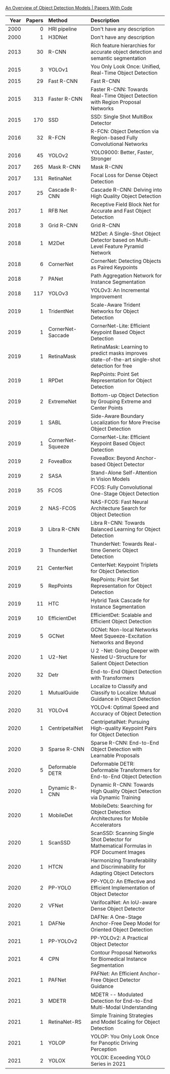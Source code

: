 [An Overview of Object Detection Models | Papers With Code](https://paperswithcode.com/methods/category/object-detection-models)

| Year | Papers | Method            | Description                                                                                    |
| ---: | -----: | :---------------- | :--------------------------------------------------------------------------------------------- |
| 2000 |      0 | HRI pipeline      | Don't have any description                                                                     |
| 2000 |      1 | H3DNet            | Don't have any description                                                                     |
| 2013 |     30 | R-CNN             | Rich feature hierarchies for accurate object detection and semantic segmentation               |
| 2015 |      3 | YOLOv1            | You Only Look Once: Unified, Real-Time Object Detection                                        |
| 2015 |     29 | Fast R-CNN        | Fast R-CNN                                                                                     |
| 2015 |    313 | Faster R-CNN      | Faster R-CNN: Towards Real-Time Object Detection with Region Proposal Networks                 |
| 2015 |    170 | SSD               | SSD: Single Shot MultiBox Detector                                                             |
| 2016 |     32 | R-FCN             | R-FCN: Object Detection via Region-based Fully Convolutional Networks                          |
| 2016 |     45 | YOLOv2            | YOLO9000: Better, Faster, Stronger                                                             |
| 2017 |    265 | Mask R-CNN        | Mask R-CNN                                                                                     |
| 2017 |    131 | RetinaNet         | Focal Loss for Dense Object Detection                                                          |
| 2017 |     25 | Cascade R-CNN     | Cascade R-CNN: Delving into High Quality Object Detection                                      |
| 2017 |      1 | RFB Net           | Receptive Field Block Net for Accurate and Fast Object Detection                               |
| 2018 |      3 | Grid R-CNN        | Grid R-CNN                                                                                     |
| 2018 |      1 | M2Det             | M2Det: A Single-Shot Object Detector based on Multi-Level Feature Pyramid Network              |
| 2018 |      6 | CornerNet         | CornerNet: Detecting Objects as Paired Keypoints                                               |
| 2018 |      7 | PANet             | Path Aggregation Network for Instance Segmentation                                             |
| 2018 |    117 | YOLOv3            | YOLOv3: An Incremental Improvement                                                             |
| 2019 |      1 | TridentNet        | Scale-Aware Trident Networks for Object Detection                                              |
| 2019 |      1 | CornerNet-Saccade | CornerNet-Lite: Efficient Keypoint Based Object Detection                                      |
| 2019 |      1 | RetinaMask        | RetinaMask: Learning to predict masks improves state-of-the-art single-shot detection for free |
| 2019 |      1 | RPDet             | RepPoints: Point Set Representation for Object Detection                                       |
| 2019 |      2 | ExtremeNet        | Bottom-up Object Detection by Grouping Extreme and Center Points                               |
| 2019 |      1 | SABL              | Side-Aware Boundary Localization for More Precise Object Detection                             |
| 2019 |      1 | CornerNet-Squeeze | CornerNet-Lite: Efficient Keypoint Based Object Detection                                      |
| 2019 |      2 | FoveaBox          | FoveaBox: Beyond Anchor-based Object Detector                                                  |
| 2019 |      2 | SASA              | Stand-Alone Self-Attention in Vision Models                                                    |
| 2019 |     35 | FCOS              | FCOS: Fully Convolutional One-Stage Object Detection                                           |
| 2019 |      2 | NAS-FCOS          | NAS-FCOS: Fast Neural Architecture Search for Object Detection                                 |
| 2019 |      3 | Libra R-CNN       | Libra R-CNN: Towards Balanced Learning for Object Detection                                    |
| 2019 |      3 | ThunderNet        | ThunderNet: Towards Real-time Generic Object Detection                                         |
| 2019 |     21 | CenterNet         | CenterNet: Keypoint Triplets for Object Detection                                              |
| 2019 |      5 | RepPoints         | RepPoints: Point Set Representation for Object Detection                                       |
| 2019 |     11 | HTC               | Hybrid Task Cascade for Instance Segmentation                                                  |
| 2019 |     10 | EfficientDet      | EfficientDet: Scalable and Efficient Object Detection                                          |
| 2019 |      5 | GCNet             | GCNet: Non-local Networks Meet Squeeze-Excitation Networks and Beyond                          |
| 2020 |      1 | U2-Net            | U 2 -Net: Going Deeper with Nested U-Structure for Salient Object Detection                    |
| 2020 |     32 | Detr              | End-to-End Object Detection with Transformers                                                  |
| 2020 |      1 | MutualGuide       | Localize to Classify and Classify to Localize: Mutual Guidance in Object Detection             |
| 2020 |     31 | YOLOv4            | YOLOv4: Optimal Speed and Accuracy of Object Detection                                         |
| 2020 |      1 | CentripetalNet    | CentripetalNet: Pursuing High-quality Keypoint Pairs for Object Detection                      |
| 2020 |      3 | Sparse R-CNN      | Sparse R-CNN: End-to-End Object Detection with Learnable Proposals                             |
| 2020 |      5 | Deformable DETR   | Deformable DETR: Deformable Transformers for End-to-End Object Detection                       |
| 2020 |      1 | Dynamic R-CNN     | Dynamic R-CNN: Towards High Quality Object Detection via Dynamic Training                      |
| 2020 |      1 | MobileDet         | MobileDets: Searching for Object Detection Architectures for Mobile Accelerators               |
| 2020 |      1 | ScanSSD           | ScanSSD: Scanning Single Shot Detector for Mathematical Formulas in PDF Document Images        |
| 2020 |      1 | HTCN              | Harmonizing Transferability and Discriminability for Adapting Object Detectors                 |
| 2020 |      2 | PP-YOLO           | PP-YOLO: An Effective and Efficient Implementation of Object Detector                          |
| 2020 |      2 | VFNet             | VarifocalNet: An IoU-aware Dense Object Detector                                               |
| 2021 |      1 | DAFNe             | DAFNe: A One-Stage Anchor-Free Deep Model for Oriented Object Detection                        |
| 2021 |      1 | PP-YOLOv2         | PP-YOLOv2: A Practical Object Detector                                                         |
| 2021 |      4 | CPN               | Contour Proposal Networks for Biomedical Instance Segmentation                                 |
| 2021 |      1 | PAFNet            | PAFNet: An Efficient Anchor-Free Object Detector Guidance                                      |
| 2021 |      3 | MDETR             | MDETR -- Modulated Detection for End-to-End Multi-Modal Understanding                          |
| 2021 |      1 | RetinaNet-RS      | Simple Training Strategies and Model Scaling for Object Detection                              |
| 2021 |      1 | YOLOP             | YOLOP: You Only Look Once for Panoptic Driving Perception                                      |
| 2021 |      2 | YOLOX             | YOLOX: Exceeding YOLO Series in 2021                                                           |
